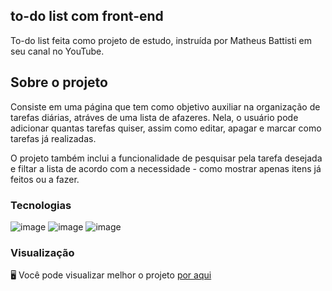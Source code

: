 ## to-do list com front-end

To-do list feita como projeto de estudo, instruída por Matheus Battisti em seu canal no YouTube.

## Sobre o projeto

Consiste em uma página que tem como objetivo auxiliar na organização de tarefas diárias, atráves de uma lista de afazeres. Nela, o usuário pode adicionar quantas tarefas quiser, assim como editar, apagar e marcar como tarefas já realizadas.

O projeto também inclui a funcionalidade de pesquisar pela tarefa desejada e filtar a lista de acordo com a necessidade - como mostrar apenas itens já feitos ou a fazer.

### Tecnologias

![image](https://img.shields.io/badge/HTML5-E34F26?style=for-the-badge&logo=html5&logoColor=white)
![image](https://img.shields.io/badge/CSS3-1572B6?style=for-the-badge&logo=css3&logoColor=white)
![image](https://img.shields.io/badge/JavaScript-F7DF1E?style=for-the-badge&logo=javascript&logoColor=black)

### Visualização

🖥 Você pode visualizar melhor o projeto <a href="https://stephanievic.github.io/to-do-list/">por aqui</a>

